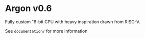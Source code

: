 # Argon v0.6
Fully custom 16-bit CPU with heavy inspiration drawn from RISC-V.

See `documentation/` for more information